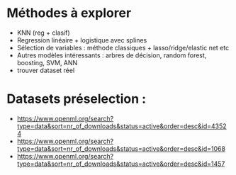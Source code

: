 # Méthodes à explorer

- KNN (reg + clasif)
- Regression linéaire + logistique avec splines
- Sélection de variables : méthode classiques + lasso/ridge/elastic net etc
- Autres modèles intéressants : arbres de décision, random forest, boosting, SVM, ANN
- trouver dataset réel


# Datasets préselection :

- https://www.openml.org/search?type=data&sort=nr_of_downloads&status=active&order=desc&id=43524
- https://www.openml.org/search?type=data&sort=nr_of_downloads&status=active&order=desc&id=1068
- https://www.openml.org/search?type=data&sort=nr_of_downloads&status=active&order=desc&id=1457
